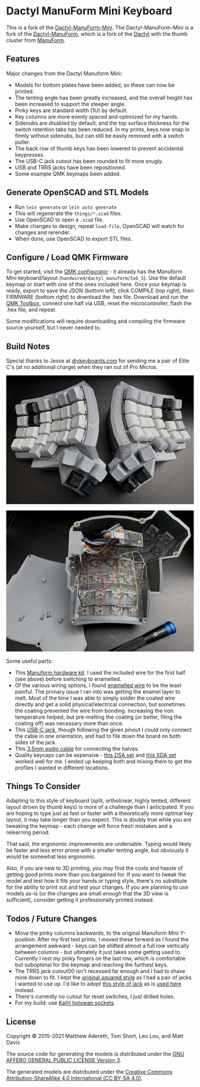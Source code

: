 # Dactyl ManuForm Mini Keyboard

This is a fork of the [Dactyl-ManuForm-Mini](https://github.com/l4u/dactyl-manuform-mini-keyboard). The Dactyl-ManuForm-Mini is a fork of the [Dactyl-ManuForm](https://github.com/tshort/dactyl-keyboard), which is a fork of the [Dactyl](https://github.com/adereth/dactyl-keyboard) with the thumb cluster from [ManuForm](https://github.com/jeffgran/ManuForm).

## Features

Major changes from the Dactyl Manuform Mini:

- Models for bottom plates have been added, so these can now be printed.
- The tenting angle has been greatly increased, and the overall height has been increased to support the steeper angle.
- Pinky keys are standard width (1U) by default.
- Key columns are more evenly spaced and optimized for my hands.
- Sidenubs are disabled by default, and the top surface thickness for the switch retention tabs has been reduced. In my prints, keys now snap in firmly without sidenubs, but can still be easily removed with a switch puller.
- The back row of thumb keys has been lowered to prevent accidental keypresses.
- The USB-C jack cutout has been rounded to fit more snugly.
- USB and TRRS jacks have been repositioned.
- Some example QMK keymaps been added.

## Generate OpenSCAD and STL Models

- Run `lein generate` or `lein auto generate`
- This will regenerate the `things/*.scad` files.
- Use OpenSCAD to open a `.scad` file.
- Make changes to design, repeat `load-file`, OpenSCAD will watch for changes and rerender.
- When done, use OpenSCAD to export STL files.

## Configure / Load QMK Firmware

To get started, visit the [QMK configurator](https://config.qmk.fm/#/handwired/dactyl_manuform/5x6_5/LAYOUT_5x6_5) - it already has the Manuform Mini keyboard/layout (`handwired/dactyl_manuform/5x6_5`). Use the default keymap or start with one of the ones included here. Once your keymap is ready, export to save the JSON (bottom left), click COMPILE (top right), then FIRMWARE (bottom right) to download the .hex file. Download and run the [QMK Toolbox](https://github.com/qmk/qmk_toolbox/releases), connect one half via USB, reset the microcontroller, flash the .hex file, and repeat.

Some modifications will require downloading and compiling the firmware source yourself, but I never needed to.

## Build Notes

Special thanks to Jesse at [diykeyboards.com](https://www.diykeyboards.com/) for sending me a pair of Elite C's (at no additional charge) when they ran out of Pro Micros.

![Overhead](pics/overhead.jpg)

![Inside](pics/inside.jpg)

Some useful parts:

- This [Manuform hardware kit](https://www.diykeyboards.com/cases/product/dmf-hardware-kit). I used the included wire for the first half (see above) before switching to enamelled.
- Of the various wiring options, I found [enamelled wire](https://amzn.com/gp/product/B07DYF53ZN) to be the least painful. The primary issue I ran into was getting the enamel layer to melt. Most of the time I was able to simply solder the coated wire directly and get a solid physical/electrical connection, but sometimes the coating prevented the wire from bonding. Increasing the iron temperature helped, but pre-melting the coating (or better, filing the coating off) was necessary more than once.
- This [USB-C jack](https://amzn.com/dp/B01787M014), though following the given pinout I could only connect the cable in one orientation, and had to file down the board on both sides of the jack.
- This [3.5mm audio cable](https://amzn.com/dp/B01K3WYJBK) for connecting the halves.
- Quality keycaps can be expensive - [this DSA set](https://amzn.com/dp/B07S18VCDN) and [this XDA set](https://amzn.com/dp/B07TKX26HVY) worked well for me. I ended up keeping both and mixing them to get the profiles I wanted in different locations.

## Things To Consider

Adapting to this style of keyboard (split, ortholinear, highly tented, different layout driven by thumb keys) is more of a challenge than I anticipated. If you are hoping to type just as fast or faster with a theoretically more optimal key layout, it may take longer than you expect. This is doubly true while you are tweaking the keymap - each change will force fresh mistakes and a relearning period.

That said, the ergonomic improvements are undeniable. Typing would likely be faster and less error prone with a smaller tenting angle, but obviously it would be somewhat less ergonomic.

Also, if you are new to 3D printing, you may find the costs and hassle of getting good prints more than you bargained for. If you want to tweak the model and test how it fits your hands or typing style, there's no substitute for the ability to print out and test your changes. If you are planning to use models as-is (or the changes are small enough that the 3D view is sufficient), consider getting it professionally printed instead.

## Todos / Future Changes

- Move the pinky columns backwards, to the original Manuform Mini Y-position. After my first test prints, I moved these forward as I found the arrangement awkward - keys can be shifted almost a full row vertically between columns - but ultimately it just takes some getting used to. Currently I rest my pinky fingers on the last row, which is comfortable but suboptimal for the keymap and reaching the furthest keys.
- The TRRS jack cutout00 isn't recessed far enough and I had to shave mine down to fit. I kept the [original squared style](https://www.diykeyboards.com/parts/product/pj320a) as I had a pair of jacks I wanted to use up. I'd like to adopt [this style of jack](https://amzn.com/dp/B01C3RFHDC) as is [used here](https://github.com/bstiq/dactyl-manuform-mini-keyboard) instead.
- There's currently no cutout for reset switches, I just drilled holes.
- For my build: use [Kaihl hotswap sockets](https://www.diykeyboards.com/parts/product/kailh-hotswap-pcb-sockets-10pcs).

## License

Copyright © 2015-2021 Matthew Adereth, Tom Short, Leo Lou, and Matt Davis

The source code for generating the models is distributed under the [GNU AFFERO GENERAL PUBLIC LICENSE Version 3](LICENSE).

The generated models are distributed under the [Creative Commons Attribution-ShareAlike 4.0 International (CC BY-SA 4.0)](LICENSE-models).
